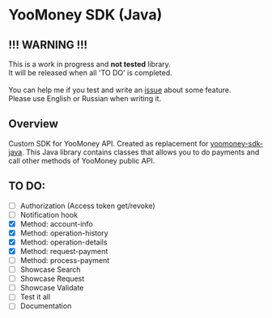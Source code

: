 #  YooMoney SDK (Java)
## !!! WARNING !!!
This is a work in progress and <b>not tested</b> library.\
It will be released when all 'TO DO' is completed.\
\
You can help me if you test and write an [issue](https://github.com/an1by/YooMoneySDK/issues) about some feature.\
Please use English or Russian when writing it.

## Overview
Custom SDK for YooMoney API. Created as replacement for [yoomoney-sdk-java](https://github.com/yoomoney/yoomoney-sdk-java).
This Java library contains classes that allows you to do payments and call other methods of YooMoney public API.

## TO DO:
- [ ] Authorization (Access token get/revoke)
- [ ] Notification hook
- [x] Method: account-info
- [x] Method: operation-history
- [x] Method: operation-details
- [x] Method: request-payment
- [ ] Method: process-payment
- [ ] Showcase Search
- [ ] Showcase Request
- [ ] Showcase Validate
- [ ] Test it all
- [ ] Documentation